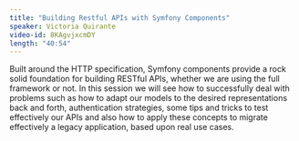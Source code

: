 ```yaml
---
title: "Building Restful APIs with Symfony Components"
speaker: Victoria Quirante
video-id: 8KAgvjxcmDY
length: "40:54"
---
```

Built around the HTTP specification, Symfony components provide a rock solid foundation for building RESTful APIs, whether we are using the full framework or not. In this session we will see how to successfully deal with problems such as how to adapt our models to the desired representations back and forth, authentication strategies, some tips and tricks to test effectively our APIs and also how to apply these concepts to migrate effectively a legacy application, based upon real use cases. 
